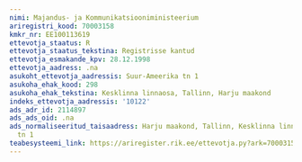 ```yaml
---
nimi: Majandus- ja Kommunikatsiooniministeerium
ariregistri_kood: 70003158
kmkr_nr: EE100113619
ettevotja_staatus: R
ettevotja_staatus_tekstina: Registrisse kantud
ettevotja_esmakande_kpv: 28.12.1998
ettevotja_aadress: .na
asukoht_ettevotja_aadressis: Suur-Ameerika tn 1
asukoha_ehak_kood: 298
asukoha_ehak_tekstina: Kesklinna linnaosa, Tallinn, Harju maakond
indeks_ettevotja_aadressis: '10122'
ads_adr_id: 2114897
ads_ads_oid: .na
ads_normaliseeritud_taisaadress: Harju maakond, Tallinn, Kesklinna linnaosa, Suur-Ameerika
  tn 1
teabesysteemi_link: https://ariregister.rik.ee/ettevotja.py?ark=70003158&ref=rekvisiidid
---
```

